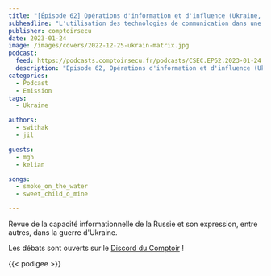 ```yaml
---
title: "[Épisode 62] Opérations d'information et d'influence (Ukraine, 2/3)"
subheadline: "L'utilisation des technologies de communication dans une stratégie étatique"
publisher: comptoirsecu
date: 2023-01-24
image: /images/covers/2022-12-25-ukrain-matrix.jpg
podcast:
  feed: https://podcasts.comptoirsecu.fr/podcasts/CSEC.EP62.2023-01-24.UKRAINE_2.m4a
  description: "Episode 62, Opérations d'information et d'influence (Ukraine, 2/3)"
categories:
  - Podcast
  - Emission
tags:
  - Ukraine

authors:
  - swithak
  - jil

guests:
  - mgb
  - kelian

songs:
  - smoke_on_the_water
  - sweet_child_o_mine

---
```


Revue de la capacité informationnelle de la Russie et son expression, entre autres, dans la guerre d'Ukraine.

Les débats sont ouverts sur le [Discord du Comptoir](https://discord.comptoirsecu.fr) !

{{< podigee >}}


